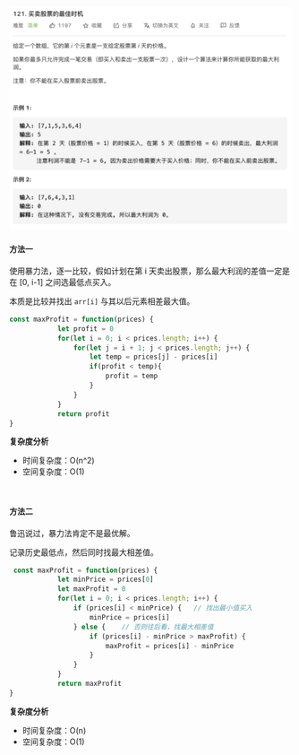 ![](../images/lc121.png)



#### 方法一 ####

使用暴力法，逐一比较，假如计划在第 i 天卖出股票，那么最大利润的差值一定是在 [0, i-1] 之间选最低点买入。

本质是比较并找出 `arr[i]` 与其以后元素相差最大值。

```javascript
const maxProfit = function(prices) {
            let profit = 0
            for(let i = 0; i < prices.length; i++) {
                for(let j = i + 1; j < prices.length; j++) {
                    let temp = prices[j] - prices[i]
                    if(profit < temp){
                        profit = temp
                    }
                }
            }
            return profit
}
```

**复杂度分析**

- 时间复杂度：O(n^2)
- 空间复杂度：O(1)

<br/>

#### 方法二

鲁迅说过，暴力法肯定不是最优解。

记录历史最低点，然后同时找最大相差值。

```javascript
 const maxProfit = function(prices) {
            let minPrice = prices[0]
            let maxProfit = 0
            for(let i = 0; i < prices.length; i++) {
                if (prices[i] < minPrice) {   // 找出最小值买入
                    minPrice = prices[i]
                } else {    // 否则往后看，找最大相差值
                    if (prices[i] - minPrice > maxProfit) {
                        maxProfit = prices[i] - minPrice
                    }
                }
            }
            return maxProfit
}
```

**复杂度分析**

- 时间复杂度：O(n)
- 空间复杂度：O(1)
